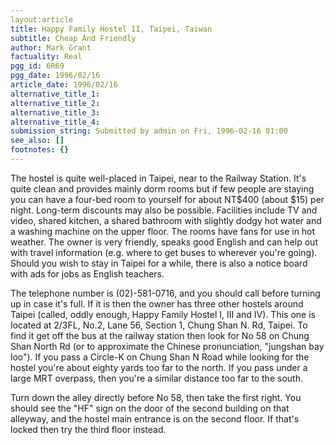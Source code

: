 ```yaml
---
layout:article
title: Happy Family Hostel II, Taipei, Taiwan
subtitle: Cheap And Friendly
author: Mark Grant
factuality: Real
pgg_id: 6R69
pgg_date: 1996/02/16
article_date: 1996/02/16
alternative_title_1: 
alternative_title_2: 
alternative_title_3: 
alternative_title_4: 
submission_string: Submitted by admin on Fri, 1996-02-16 01:00
see_also: []
footnotes: {}
---
```

<div>
<p>The hostel is quite well-placed in Taipei, near to the Railway Station. It's quite clean and provides mainly dorm rooms but if few people are staying you can have a four-bed room to yourself for about NT$400 (about $15) per night. Long-term discounts may also be possible. Facilities include TV and video, shared kitchen, a shared bathroom with slightly dodgy hot water and a washing machine on the upper floor. The rooms have fans for use in hot weather. The owner is very friendly, speaks good English and can help out with travel information (e.g. where to get buses to wherever you're going). Should you wish to stay in Taipei for a while, there is also a notice board with ads for jobs as English teachers.</p>
<p>The telephone number is (02)-581-0716, and you should call before turning up in case it's full. If it is then the owner has three other hostels around Taipei (called, oddly enough, Happy Family Hostel I, III and IV). This one is located at 2/3FL, No.2, Lane 56, Section 1, Chung Shan N. Rd, Taipei. To find it get off the bus at the railway station then look for No 58 on Chung Shan North Rd (or to approximate the Chinese pronunciation, "jungshan bay loo"). If you pass a Circle-K on Chung Shan N Road while looking for the hostel you're about eighty yards too far to the north. If you pass under a large MRT overpass, then you're a similar distance too far to the south.</p>
<p>Turn down the alley directly before No 58, then take the first right. You should see the "HF" sign on the door of the second building on that alleyway, and the hostel main entrance is on the second floor. If that's locked then try the third floor instead. <!--Amazon_CLS_IM_END--></p>
</div>

